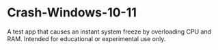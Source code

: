# Crash-Windows-10-11
A test app that causes an instant system freeze by overloading CPU and RAM. Intended for educational or experimental use only.
